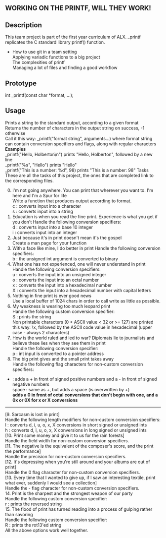 **WORKING ON THE PRINTF, WILL THEY WORK!**
---

**Description**
---
This team project is part of the first year curriculum of ALX. _printf replicates the C standard library printf() function.<br>


+ How to use git in a team setting<br>
Applying variadic functions to a big project<br>
The complexities of printf<br>
Managing a lot of files and finding a good workflow<br>


**Prototype**
---
int _printf(const char *format, ...);

**Usage**<br>
---
Prints a string to the standard output, according to a given format<br>
Returns the number of characters in the output string on success, -1 otherwise<br>
Call it this way: _printf("format string", arguments...) where format string can contain conversion specifiers and flags, along with regular characters<br>
**Examples**<br>
_printf("Hello, Holberton\n") prints "Hello, Holberton", followed by a new line<br>
_printf("%s", "Hello") prints "Hello"<br>
_printf("This is a number: %d", 98) prints "This is a number: 98"
Tasks<br>
These are all the tasks of this project, the ones that are completed link to the corresponding files.<br>

0. I'm not going anywhere. You can print that wherever you want to. I'm here and I'm a Spur for life<br>
Write a function that produces output according to format.<br>
c : converts input into a character<br>
s : converts input into a string<br>
1. Education is when you read the fine print. Experience is what you get if you don't
Handle the following conversion specifiers:<br>
d : converts input into a base 10 integer<br>
i : converts input into an integer<br>
2. Just because it's in print doesn't mean it's the gospel<br>
Create a man page for your function<br>
3. With a face like mine, I do better in print
Handle the following conversion specifiers:<br>
b : the unsigned int argument is converted to binary<br>
4. What one has not experienced, one will never understand in print<br>
Handle the following conversion specifiers:<br>
u : converts the input into an unsigned integer<br>
o : converts the input into an octal number<br>
x : converts the input into a hexadecimal number<br>
X : converts the input into a hexadecimal number with capital letters<br>
5. Nothing in fine print is ever good news<br>
Use a local buffer of 1024 chars in order to call write as little as possible.<br>
6. My weakness is wearing too much leopard print<br>
Handle the following custom conversion specifier:<br>
S : prints the string<br>
Non printable characters (0 < ASCII value < 32 or >= 127) are printed this way: \x, followed by the ASCII code value in hexadecimal (upper case - always 2 characters)<br>
7. How is the world ruled and led to war? Diplomats lie to journalists and believe these lies when they see them in print<br>
Handle the following conversion specifier:<br>
p : int input is converted to a pointer address<br>
8. The big print gives and the small print takes away<br>
Handle the following flag characters for non-custom conversion specifiers:<br>
+ : adds a + in front of signed positive numbers and a - in front of signed negative numbers<br>
space : same as +, but adds a space (is overwritten by +)<br>
**adds a 0 in front of octal conversions that don't begin with one, and a 0x or 0X for x or X conversions**<br>
---
[9. Sarcasm is lost in print]<br>
Handle the following length modifiers for non-custom conversion specifiers:<br>
l : converts d, i, u, o, x, X conversions in short signed or unsigned ints<br>
h : converts d, i, u, o, x, X conversions in long signed or unsigned ints<br>
[10. Print some money and give it to us for the rain forests]<br>
Handle the field width for non-custom conversion specifiers.<br>
[11. The negative is the equivalent of the composer's score, and the print the performance]<br>
Handle the precision for non-custom conversion specifiers.<br>
[12. It's depressing when you're still around and your albums are out of print]<br>
Handle the 0 flag character for non-custom conversion specifiers.<br>
[13. Every time that I wanted to give up, if I saw an interesting textile, print what ever, suddenly I would see a collection]<br>
Handle the - flag character for non-custom conversion specifiers.<br>
14. Print is the sharpest and the strongest weapon of our party<br>
Handle the following custom conversion specifier:<br>
r : prints the reversed string<br>
15. The flood of print has turned reading into a process of gulping rather than savoring<br>
Handle the following custom conversion specifier:<br>
R : prints the rot13'ed string<br>
All the above options work well together.<br>
